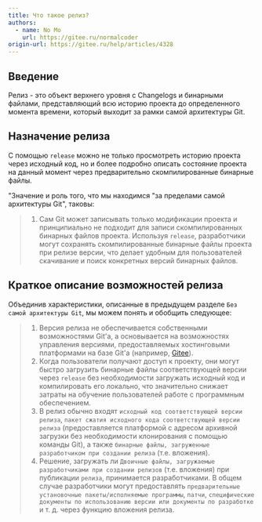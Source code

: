 ```yaml
---
title: Что такое релиз?
authors:
  - name: No Mo
    url: https://gitee.ru/normalcoder
origin-url: https://gitee.ru/help/articles/4328
---
```


## Введение

Релиз - это объект верхнего уровня с Changelogs и бинарными файлами, представляющий всю историю проекта до определенного момента времени, который выходит за рамки самой архитектуры Git.

## Назначение релиза

С помощью `release` можно не только просмотреть историю проекта через исходный код, но и более подробно описать состояние проекта на данный момент через предварительно скомпилированные бинарные файлы.

"Значение и роль того, что мы находимся "за пределами самой архитектуры Git", таковы:
>
> 1. Сам Git может записывать только модификации проекта и принципиально не подходит для записи скомпилированных бинарных файлов проекта.
Используя `release`, разработчики могут сохранять скомпилированные бинарные файлы проекта при релизе версии, что делает удобным для пользователей скачивание и поиск конкретных версий бинарных файлов.

## Краткое описание возможностей релиза

Объединив характеристики, описанные в предыдущем разделе `Без самой архитектуры Git`, мы можем понять и обобщить следующее:

> 1. Версия релиза не обеспечивается собственными возможностями Git'а, а основывается на возможностях управления версиями, предоставляемых хостинговыми платформами на базе Git'а (например, [Gitee]).
> 2. Когда пользователи получают доступ к проекту, они могут быстро загрузить бинарные файлы соответствующей версии через `release` без необходимости загружать исходный код и компилировать его локально, что значительно снижает затраты на обучение пользователей работе с программным обеспечением.
> 3. В релиз обычно входят `исходный код соответствующей версии релиза`, `пакет сжатия исходного кода соответствующей версии релиза` (предоставляется платформой с адресом архивной загрузки без необходимости клонирования с помощью команды Git), а также `бинарные файлы, загруженные разработчиком при создании релиза` (т.е. вложения).
> 4. Решение, загружать ли `Двоичные файлы, загружаемые разработчиками при создании релизов` (т.е. вложения) при публикации `релиза`, принимается разработчиками. В общем случае разработчики могут предоставлять `предварительные установочные пакеты/исполняемые программы`, `патчи`, `специфические документы по использованию версии или документы по разработке` и т. д. через функцию вложения релиза.

[gitee]: https://gitee.ru